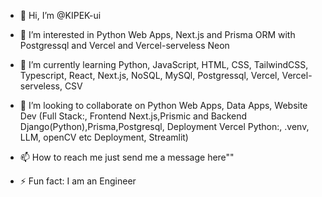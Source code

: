 - 👋 Hi, I’m @KIPEK-ui
- 👀 I’m interested in Python Web Apps, Next.js and Prisma ORM with Postgressql and Vercel and Vercel-serveless Neon
- 🌱 I’m currently learning Python, JavaScript, HTML, CSS, TailwindCSS, Typescript, React, Next.js, NoSQL, MySQl, Postgressql, Vercel, Vercel-serveless, CSV
- 💞️ I’m looking to collaborate on Python Web Apps, Data Apps, Website Dev (Full Stack:, Frontend Next.js,Prismic and Backend Django(Python),Prisma,Postgresql, Deployment Vercel  Python:, .venv, LLM, openCV etc  Deployment, Streamlit)
- 📫 How to reach me just send me a message here""

- ⚡ Fun fact: I am an Engineer

<!---
KIPEK-ui/KIPEK-ui is a ✨ special ✨ repository because its `README.md` (this file) appears on your GitHub profile.
You can click the Preview link to take a look at your changes.
--->
